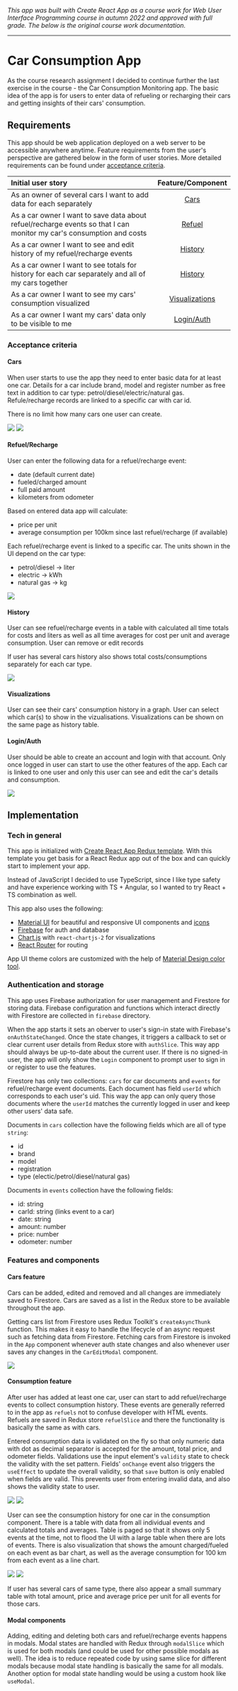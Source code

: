 *This app was built with Create React App as a course work for Web User Interface Programming course in autumn 2022*
*and approved with full grade. The below is the original course work documentation.*

---

# Car Consumption App

As the course research assignment I decided to continue further the last exercise in the course - 
the Car Consumption Monitoring app. The basic idea of the app is for users to enter data of 
refueling or recharging their cars and getting insights of their cars' consumption.

## Requirements

This app should be web application deployed on a web server to be accessible anywhere anytime. 
Feature requirements from the user's perspective are gathered below in the form of user stories. 
More detailed requirements can be found under [acceptance criteria](#acceptance-criteria).

| Initial user story | Feature/Component |
| :-- | :-: |
| As an owner of several cars I want to add data for each separately | [Cars](#cars) |
| As a car owner I want to save data about refuel/recharge events so that I can monitor my car's consumption and costs | [Refuel](#refuelrecharge) |
| As a car owner I want to see and edit history of my refuel/recharge events | [History](#history) |
| As a car owner I want to see totals for history for each car separately and all of my cars together | [History](#history) |
| As a car owner I want to see my cars' consumption visualized | [Visualizations](#visualizations) |
| As a car owner I want my cars' data only to be visible to me | [Login/Auth](#loginauth) |

### Acceptance criteria

#### Cars

When user starts to use the app they need to enter basic data for at least one car.
Details for a car include brand, model and register number as free text in 
addition to car type: petrol/diesel/electric/natural gas.
Refule/recharge records are linked to a specific car with car id.

There is no limit how many cars one user can create. 

![](./mocks/cars.png) ![](./mocks/cars_add.png)

#### Refuel/Recharge

User can enter the following data for a refuel/recharge event:

* date (default current date)
* fueled/charged amount
* full paid amount
* kilometers from odometer

Based on entered data app will calculate:

* price per unit
* average consumption per 100km since last refuel/recharge (if available)

Each refuel/recharge event is linked to a specific car. 
The units shown in the UI depend on the car type:

* petrol/diesel -> liter
* electric -> kWh
* natural gas -> kg

![](./mocks/refuel.png)

#### History

User can see refuel/recharge events in a table with calculated all time totals for costs and liters 
as well as all time averages for cost per unit and average consumption. 
User can remove or edit records

If user has several cars history also shows total costs/consumptions separately for each car type.

![](./mocks/history.png)

#### Visualizations

User can see their cars' consumption history in a graph. User can select which car(s) to show in the vizualisations. 
Visualizations can be shown on the same page as history table.

#### Login/Auth

User should be able to create an account and login with that account.
Only once logged in user can start to use the other features of the app.
Each car is linked to one user and only this user can see and edit the car's details and consumption.

![](./mocks/login.png)


## Implementation

### Tech in general

This app is initialized with [Create React App Redux template](https://react-redux.js.org/introduction/getting-started). 
With this template you get basis for a React Redux app out of the box and can quickly start to implement your app.

Instead of JavaScript I decided to use TypeScript, since I like type safety and have experience working 
with TS + Angular, so I wanted to try React + TS combination as well. 

This app also uses the following: 

* [Material UI](https://mui.com/) for beautiful and responsive UI components and [icons](https://mui.com/material-ui/material-icons/)
* [Firebase](https://firebase.google.com/docs/web/setup) for auth and database
* [Chart.js](https://www.chartjs.org/docs/latest/) with `react-chartjs-2` for visualizations
* [React Router](https://reactrouter.com/en/main) for routing

App UI theme colors are customized with the help of [Material Design color tool](https://m2.material.io/resources/color/).

### Authentication and storage

This app uses Firebase authorization for user management and Firestore for storing data. 
Firebase configuration and functions which interact directly with Firestore are collected in `firebase` directory. 

When the app starts it sets an oberver to user's sign-in state with Firebase's `onAuthStateChanged`. 
Once the state changes, it triggers a callback to set or clear current user details from Redux store with `authSlice`. This way app should always be up-to-date about the current user. 
If there is no signed-in user, the app will only show the `Login` component to prompt user to sign in or register to use the features.

Firestore has only two collections: `cars` for car documents and `events` for refuel/recharge event documents. 
Each document has field `userId` which corresponds to each user's uid. This way the app can only query those 
documents where the `userId` matches the currently logged in user and keep other users' data safe. 

Documents in `cars` collection have the following fields which are all of type `string`: 

* id
* brand
* model
* registration
* type (electic/petrol/diesel/natural gas)

Documents in `events` collection have the following fields:

* id: string
* carId: string (links event to a car)
* date: string
* amount: number
* price: number
* odometer: number

### Features and components

#### Cars feature

Cars can be added, edited and removed and all changes are immediately saved to Firestore. 
Cars are saved as a list in the Redux store to be available throughout the app. 

Getting cars list from Firestore uses Redux Toolkit's `createAsyncThunk` function. This makes it easy to 
handle the lifecycle of an async request such as fetching data from Firestore. Fetching cars from Firestore 
is invoked in the `App` component whenever auth state changes and also whenever user saves any changes 
in the `CarEditModal` component. 

![](./screenshots/cars.png)

#### Consumption feature

After user has added at least one car, user can start to add refuel/recharge events to collect consumption history. 
These events are generally referred to in the app as `refuels` not to confuse developer with HTML events. 
Refuels are saved in Redux store `refuelSlice` and there the functionality is basically the same as with cars. 

Entered consumption data is validated on the fly so that only numeric data with dot as decimal separator 
is accepted for the amount, total price, and odometer fields. Validations use the input element's `validity` 
state to check the validity with the set pattern. Fields' `onChange` event also triggers the `useEffect` to update 
the overall validity, so that `save` button is only enabled when fields are valid. This prevents user from entering 
invalid data, and also shows the validity state to user. 

![](./screenshots/invalid-data.png) ![](./screenshots/valid-data.png)

User can see the consumption history for one car in the consumption component. There is a table with data from all 
individual events and calculated totals and averages. Table is paged so that it shows only 5 events at the time, 
not to flood the UI with a large table when there are lots of events. There is also visualization that shows the 
amount charged/fueled on each event as bar chart, as well as the average consumption for 100 km from each event 
as a line chart. 

![](./screenshots/consumption-table.png) ![](./screenshots/consumption-chart.png)

If user has several cars of same type, there also appear a small summary table with total amount, price and average 
price per unit for all events for those cars. 

#### Modal components

Adding, editing and deleting both cars and refuel/recharge events happens in modals. 
Modal states are handled with Redux through `modalSlice` which is used for both modals (and could be used for other possible modals as well). 
The idea is to reduce repeated code by using same slice for different modals because modal state handling 
is basically the same for all modals. Another option for modal state handling would be using a custom hook like `useModal`.


